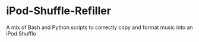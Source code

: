 # iPod-Shuffle-Refiller
A mix of Bash and Python scripts to correctly copy and format music into an iPod Shuffle
